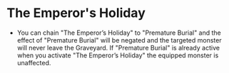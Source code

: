 # The Emperor's Holiday

*   You can chain "The Emperor’s Holiday" to "Premature Burial" and the effect of "Premature Burial" will be negated and the targeted monster will never leave the Graveyard. If "Premature Burial" is already active when you activate "The Emperor’s Holiday" the equipped monster is unaffected.
